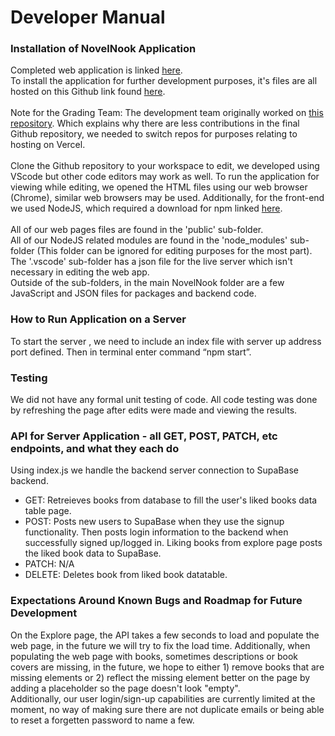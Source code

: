 # Developer Manual
### Installation of NovelNook Application
<!--Come back and link the finished vercel app here-->
Completed web application is linked [here]().
<br>
To install the application for further development purposes, it's files are all hosted on this Github link found [here](https://github.com/zahmad12terp/novelNook). 
<br><br>
Note for the Grading Team: The development team originally worked on [this repository](https://github.com/sssmira/377). Which explains why there are less contributions in the final Github repository, we needed to switch repos for purposes relating to hosting on Vercel. 
<br><br>
Clone the Github repository to your workspace to edit, we developed using VScode but other code editors may work as well. To run the application for viewing while editing, we opened the HTML files using our web browser (Chrome), similar web browsers may be used. Additionally, for the front-end we used NodeJS, which required a 
download for npm linked [here](https://docs.npmjs.com/downloading-and-installing-node-js-and-npm).
<br><br>
All of our web pages files are found in the 'public' sub-folder. <br>
 All of our NodeJS related modules are found in the 'node_modules' sub-folder (This folder can be ignored for editing purposes for the most part). <br>
 The '.vscode' sub-folder has a json file for the live server which isn't necessary in editing the web app. <br>
 Outside of the sub-folders, in the main NovelNook folder are a few JavaScript and JSON files for packages and backend code.

### How to Run Application on a Server
To start the server , we need to include an index file with server up address port defined. Then in terminal enter command “npm start”.

### Testing
We did not have any formal unit testing of code. All code testing was done by refreshing the page after edits were made and viewing the results. 

### API for Server Application - all GET, POST, PATCH, etc endpoints, and what they each do
Using index.js we handle the backend server connection to SupaBase backend. 
* GET: Retreieves books from database to fill the user's liked books data table page. 
* POST: Posts new users to SupaBase when they use the signup functionality. Then posts login information to the backend when successfully signed up/logged in. Liking books from explore page posts the liked book data to SupaBase.
* PATCH: N/A
* DELETE: Deletes book from liked book datatable.


### Expectations Around Known Bugs and Roadmap for Future Development
On the Explore page, the API takes a few seconds to load and populate the web page, in the future we will try to fix the load time. Additionally, when populating the web page with books, sometimes descriptions or book covers are missing, in the future, we hope to either 1) remove books that are missing elements or 2) reflect the missing element better on the page by adding a placeholder so the page doesn't look "empty". 
<br>
Additionally, our user login/sign-up capabilities are currently limited at the moment, no way of making sure there are not duplicate emails or being able to reset a forgetten password to name a few. 

